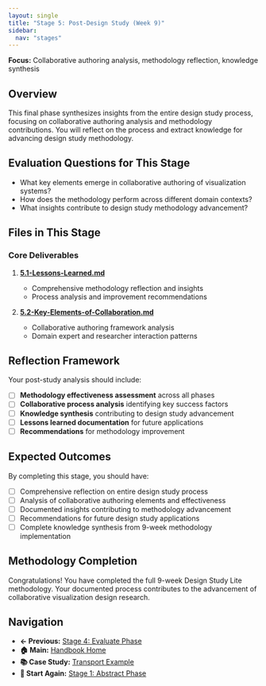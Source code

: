 ```yaml
---
layout: single
title: "Stage 5: Post-Design Study (Week 9)"
sidebar:
  nav: "stages"
---
```


**Focus:** Collaborative authoring analysis, methodology reflection, knowledge synthesis

## Overview
This final phase synthesizes insights from the entire design study process, focusing on collaborative authoring analysis and methodology contributions. You will reflect on the process and extract knowledge for advancing design study methodology.

## Evaluation Questions for This Stage
- What key elements emerge in collaborative authoring of visualization systems?
- How does the methodology perform across different domain contexts?
- What insights contribute to design study methodology advancement?

## Files in This Stage

### Core Deliverables
1. **[5.1-Lessons-Learned.md](5.1-Lessons-Learned)**
   - Comprehensive methodology reflection and insights
   - Process analysis and improvement recommendations

2. **[5.2-Key-Elements-of-Collaboration.md](5.2-Key-Elements-of-Collaboration)**
   - Collaborative authoring framework analysis
   - Domain expert and researcher interaction patterns

## Reflection Framework
Your post-study analysis should include:
- [ ] **Methodology effectiveness assessment** across all phases
- [ ] **Collaborative process analysis** identifying key success factors
- [ ] **Knowledge synthesis** contributing to design study advancement
- [ ] **Lessons learned documentation** for future applications
- [ ] **Recommendations** for methodology improvement

## Expected Outcomes
By completing this stage, you should have:
- [ ] Comprehensive reflection on entire design study process
- [ ] Analysis of collaborative authoring elements and effectiveness
- [ ] Documented insights contributing to methodology advancement
- [ ] Recommendations for future design study applications
- [ ] Complete knowledge synthesis from 9-week methodology implementation

## Methodology Completion
Congratulations! You have completed the full 9-week Design Study Lite methodology. Your documented process contributes to the advancement of collaborative visualization design research.

## Navigation
- **← Previous:** [Stage 4: Evaluate Phase](../Stage-4-Evaluate-Phase/README)
- **🏠 Main:** [Handbook Home](../)
- **📚 Case Study:** [Transport Example](../Training-Materials/Case-Studies/README)
- **🔄 Start Again:** [Stage 1: Abstract Phase](../Stage-1-Abstract-Phase/README)
